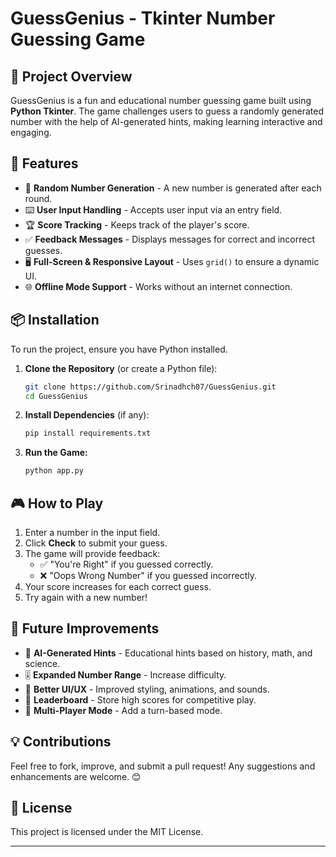 # GuessGenius - Tkinter Number Guessing Game

## 🎯 Project Overview

GuessGenius is a fun and educational number guessing game built using **Python Tkinter**. The game challenges users to guess a randomly generated number with the help of AI-generated hints, making learning interactive and engaging.

## 🚀 Features

- 🎲 **Random Number Generation** - A new number is generated after each round.
- ⌨️ **User Input Handling** - Accepts user input via an entry field.
- 🏆 **Score Tracking** - Keeps track of the player's score.
- ✅ **Feedback Messages** - Displays messages for correct and incorrect guesses.
- 🖥️ **Full-Screen & Responsive Layout** - Uses `grid()` to ensure a dynamic UI.
- 🌐 **Offline Mode Support** - Works without an internet connection.

## 📦 Installation

To run the project, ensure you have Python installed.

1. **Clone the Repository** (or create a Python file):
   ```sh
   git clone https://github.com/Srinadhch07/GuessGenius.git
   cd GuessGenius
   ```
2. **Install Dependencies** (if any):
   ```sh
   pip install requirements.txt
   ```
3. **Run the Game:**
   ```sh
   python app.py
   ```

## 🎮 How to Play


1. Enter a number in the input field.
2. Click **Check** to submit your guess.
4. The game will provide feedback:
   - ✅ "You're Right" if you guessed correctly.
   - ❌ "Oops Wrong Number" if you guessed incorrectly.
5. Your score increases for each correct guess.
6. Try again with a new number!

## 🔧 Future Improvements

- 🧠 **AI-Generated Hints** - Educational hints based on history, math, and science.
- 🎚 **Expanded Number Range** - Increase difficulty.
- 🎨 **Better UI/UX** - Improved styling, animations, and sounds.
- 🏅 **Leaderboard** - Store high scores for competitive play.
- 👥 **Multi-Player Mode** - Add a turn-based mode.

## 💡 Contributions

Feel free to fork, improve, and submit a pull request! Any suggestions and enhancements are welcome. 😊

## 📜 License

This project is licensed under the MIT License.

---
